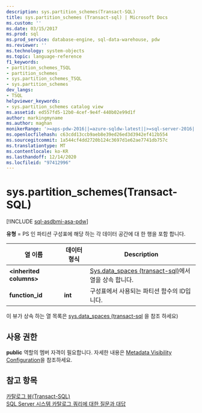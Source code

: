 ```yaml
---
description: sys.partition_schemes(Transact-SQL)
title: sys.partition_schemes (Transact-sql) | Microsoft Docs
ms.custom: ''
ms.date: 03/15/2017
ms.prod: sql
ms.prod_service: database-engine, sql-data-warehouse, pdw
ms.reviewer: ''
ms.technology: system-objects
ms.topic: language-reference
f1_keywords:
- partition_schemes_TSQL
- partition_schemes
- sys.partition_schemes_TSQL
- sys.partition_schemes
dev_langs:
- TSQL
helpviewer_keywords:
- sys.partition_schemes catalog view
ms.assetid: ed557fd5-12b0-4cef-9e4f-440b02e99d1f
author: markingmyname
ms.author: maghan
monikerRange: '>=aps-pdw-2016||=azure-sqldw-latest||>=sql-server-2016||>=sql-server-linux-2017||=azuresqldb-mi-current'
ms.openlocfilehash: c63cdd13ccb9aeb8e39ed26ed3d3942ef412b554
ms.sourcegitcommit: 1a544cf4dd2720b124c3697d1e62ae7741db757c
ms.translationtype: MT
ms.contentlocale: ko-KR
ms.lasthandoff: 12/14/2020
ms.locfileid: "97412996"
---
```

# <a name="syspartition_schemes-transact-sql"></a>sys.partition_schemes(Transact-SQL)
[!INCLUDE [sql-asdbmi-asa-pdw](../../includes/applies-to-version/sql-asdbmi-asa-pdw.md)]

  **유형** = PS 인 파티션 구성표에 해당 하는 각 데이터 공간에 대 한 행을 포함 합니다.  
  
|열 이름|데이터 형식|Description|  
|-----------------|---------------|-----------------|  
|**\<inherited columns>**||[Sys.data_spaces &#40;transact-sql&#41;](../../relational-databases/system-catalog-views/sys-data-spaces-transact-sql.md)에서 열을 상속 합니다.|  
|**function_id**|**int**|구성표에서 사용되는 파티션 함수의 ID입니다.|  
  
 이 뷰가 상속 하는 열 목록은 [sys.data_spaces &#40;transact-sql](../../relational-databases/system-catalog-views/sys-data-spaces-transact-sql.md) 을 참조 하세요&#41;  
  
## <a name="permissions"></a>사용 권한  
 **public** 역할의 멤버 자격이 필요합니다. 자세한 내용은 [Metadata Visibility Configuration](../../relational-databases/security/metadata-visibility-configuration.md)을 참조하세요.  
  
## <a name="see-also"></a>참고 항목  
 [카탈로그 뷰&#40;Transact-SQL&#41;](../../relational-databases/system-catalog-views/catalog-views-transact-sql.md)   
 [SQL Server 시스템 카탈로그 쿼리에 대한 질문과 대답](../../relational-databases/system-catalog-views/querying-the-sql-server-system-catalog-faq.md)  
  
  
